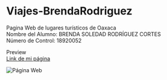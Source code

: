 # Viajes-BrendaRodriguez

Pagina Web de lugares turísticos de Oaxaca
<br/>
Nombre del Alumno: BRENDA SOLEDAD RODRÍGUEZ CORTES
<br/>
Número de Control: 18920052

Preview
<br/>
[Link de mi página]( https://explora-oaxaca.web.app)

![Página Web](https://user-images.githubusercontent.com/84113356/139098667-22022b4b-c424-4177-8ae2-d7e6e8e9b177.png)
